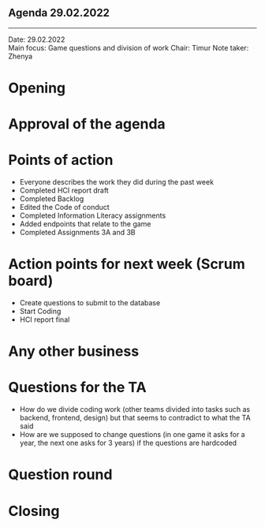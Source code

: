 ## Agenda 29.02.2022

---

Date:           29.02.2022\
Main focus:     Game questions and division of work
Chair:          Timur
Note taker:     Zhenya

# Opening

# Approval of the agenda

# Points of action
 - Everyone describes the work they did during the past week
 - Completed HCI report draft
 - Completed Backlog
 - Edited the Code of conduct
 - Completed Information Literacy assignments
 - Added endpoints that relate to the game
 - Completed Assignments 3A and 3B

# Action points for next week (Scrum board)
 - Create questions to submit to the database
 - Start Coding
 - HCI report final

# Any other business

# Questions for the TA
 - How do we divide coding work (other teams divided into tasks such as backend, frontend, design) but that seems to contradict to what the TA said
 - How are we supposed to change questions (in one game it asks for a year, the next one asks for 3 years) if the questions are hardcoded

# Question round

# Closing
